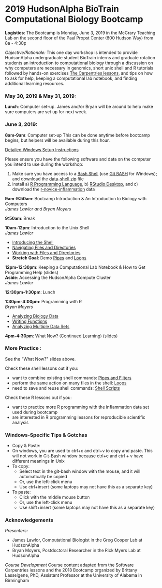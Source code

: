 # 2019 HudsonAlpha BioTrain Computational Biology Bootcamp
**Logistics**: The Bootcamp is Monday, June 3, 2019 in the McCrary Teaching Lab on the second floor of the Paul Propst Center (800 Hudson Way) from 8a - 4:30p

*Objective/Rationale:* This one day workshop is intended to provide HudsonAlpha undergraduate student BioTrain interns and graduate rotation students an introduction to computational biology through a discussion on why computers are necessary in genomics, short unix shell and R tutorials followed by hands-on exercises [The Carpentries lessons](https://carpentries.org/), and tips on how to ask for help, keeping a computational lab notebook, and finding additional learning resources. 



### May 30, 2019 & May 31, 2019:
**Lunch**: Computer set-up. James and/or Bryan will be around to help make sure computers are set up for next week.

### June 3, 2019:

**8am-9am**: Computer set-up This can be done anytime before bootcamp begins, but helpers will be available during this hour.

[Detailed Windows Setup Instructions](windows.html)

Please ensure you have the following software and data on the computer you intend to use during the workshop:
1. Make sure you have access to a [Bash Shell](http://swcarpentry.github.io/shell-novice/setup.html) (use [Git BASH](https://gitforwindows.org/) for Windows); and download the [data-shell.zip](http://swcarpentry.github.io/shell-novice/setup.html) file
2. Install a) [R Programming Language](https://cloud.r-project.org/), b) [RStudio Desktop](https://www.rstudio.com/products/rstudio/download/#download), and c) download the [r-novice-inflammation](https://swcarpentry.github.io/r-novice-inflammation/setup.html) data


**9am-9:50am**: Bootcamp Introduction & An Introduction to Biology with Computers  
*James Lawlor and Bryan Moyers*

**9:50am**: Break

**10am-12pm**: Introduction to the Unix Shell  
*James Lawlor*

* [Introducing the Shell](http://swcarpentry.github.io/shell-novice/01-intro/)
* [Navigating Files and Directories](http://swcarpentry.github.io/shell-novice/02-filedir/)
* [Working with Files and Directories](http://swcarpentry.github.io/shell-novice/03-create/)
* **Stretch Goal**: Demo [Pipes](http://swcarpentry.github.io/shell-novice/04-pipefilter/index.html) and [Loops](http://swcarpentry.github.io/shell-novice/05-loop/index.html)

**12pm-12:30pm**: Keeping a Computational Lab Notebook & How to Get Programming Help (slides)  
**Aside**: Accessing the HudsonAlpha Compute Cluster  
*James Lawlor*

**12:30pm-1:30pm**: Lunch

**1:30pm-4:00pm**: Programming with R  
*Bryan Moyers*

* [Analyzing Biology Data](http://swcarpentry.github.io/r-novice-inflammation/01-starting-with-data/)
* [Writing Functions](http://swcarpentry.github.io/r-novice-inflammation/02-func-R/)
* [Analyzing Multiple Data Sets](http://swcarpentry.github.io/r-novice-inflammation/03-loops-R/)

**4pm-4:30pm**: What Now? (Continued Learning) (slides)




### More Practice :
See the "What Now?" slides above.

Check these shell lessons out if you:
* want to combine existing shell commands: [Pipes and Filters](http://swcarpentry.github.io/shell-novice/04-pipefilter/index.html)
* perform the same action on many files in the shell: [Loops](http://swcarpentry.github.io/shell-novice/05-loop/index.html)
* need to save and reuse shell commands: [Shell Scripts](http://swcarpentry.github.io/shell-novice/06-script/index.html)


Check these R lessons out if you:
* want to practice more R programming with the inflammation data set used during bootcamp
* are interested in R programming lessons for reproducible scientific analysis

### Windows-Specific Tips & Gotchas
* Copy & Paste:
* On windows, you are used to ctrl+c and ctrl+v to copy and paste. This will not work in Git-Bash window because ctrl+c and ctrl + v have different meanings in Unix
* To copy:
  * Select text in the git-bash window with the mouse, and it will automatically be copied
  * Or, use the left-click menu
  * Use ctrl+insert (some laptops may not have this as a separate key)
* To paste:
  * Click with the middle mouse button
  * Or, use the left-click menu
  * Use shift+insert (some laptops may not have this as a separate key)

### Acknowledgements
*Presenters:*
 - James Lawlor, Computational Biologist in the Greg Cooper Lab at HudsonAlpha
 - Bryan Moyers, Postdoctoral Researcher in the Rick Myers Lab at HudsonAlpha

*Course Development*
Course content adapted from the Software Carpentries lessons and the 2018 Bootcamp organized by Brittany Lasseigene, PhD, Assistant Professor at the University of Alabama in Birmingham

